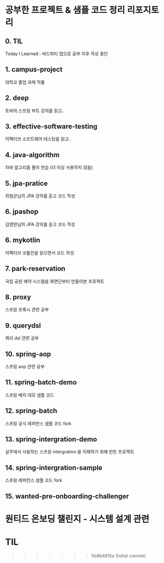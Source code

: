 
# 공부한 프로젝트 & 샘플 코드 정리 리포지토리

## 0. TIL

Today I Learned
: 써드파티 앱으로 공부 이후 작성 중단

## 1. campus-project

대학교 졸업 과제 작품

## 2. deep

토비의 스프링 부트 강의를 읽고..

## 3. effective-software-testing

이펙티브 소프트웨어 테스팅을 읽고..

## 4. java-algorithm

자바 알고리즘 풀이 연습 (더 이상 사용하지 않음)

## 5. jpa-pratice

최범균님의 JPA 강의를 듣고 코드 작성

## 6. jpashop

김영한님의 JPA 강의를 듣고 코드 작성

## 6. mykotlin

이펙티브 코틀린을 읽으면서 코드 작성

## 7. park-reservation

국립 공원 예약 시스템을 화면단부터 만들어본 프로젝트

## 8. proxy

스프링 프록시 관련 공부

## 9. querydsl

쿼리 dsl 관련 공부

## 10. spring-aop

스프링 aop 관련 공부

## 11. spring-batch-demo

스프링 배치 데모 샘플 코드

## 12. spring-batch

스프링 공식 레퍼런스 샘플 코드 fork

## 13. spring-intergration-demo

실무에서 사용하는 스프링 intergration 을 이해하기 위해 만든 프로젝트

## 14. spring-intergration-sample

스프링 레퍼런스 샘플 코드 fork

## 15. wanted-pre-onboarding-challenger

원티드 온보딩 챌린지 - 시스템 설계 관련
=======
# TIL
>>>>>>> 5b9b4815a (Initial commit)
